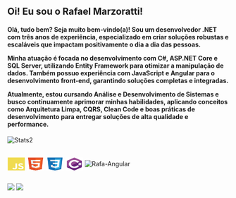 ## Oi! Eu sou o Rafael Marzoratti! 
<h4>Olá, tudo bem? Seja muito bem-vindo(a)! Sou um desenvolvedor .NET com três anos de experiência, especializado em criar soluções robustas e escaláveis que impactam positivamente o dia a dia das pessoas.

Minha atuação é focada no desenvolvimento com C#, ASP.NET Core e SQL Server, utilizando Entity Framework para otimizar a manipulação de dados. Também possuo experiência com JavaScript e Angular para o desenvolvimento front-end, garantindo soluções completas e integradas.

Atualmente, estou cursando Análise e Desenvolvimento de Sistemas e busco continuamente aprimorar minhas habilidades, aplicando conceitos como Arquitetura Limpa, CQRS, Clean Code e boas práticas de desenvolvimento para entregar soluções de alta qualidade e performance.
</h4> 

![Stats2](https://github-readme-stats.vercel.app/api/top-langs/?username=rafaelmarzoratti02&theme=dark&hide_border=false&include_all_commits=false&count_private=false&layout=compact)


<div style="display: inline_block"><br>
  <img align="center" alt="Rafa-Js" height="30" width="40" src="https://raw.githubusercontent.com/devicons/devicon/master/icons/javascript/javascript-plain.svg">
  <img align="center" alt="Rafa-HTML" height="30" width="40" src="https://raw.githubusercontent.com/devicons/devicon/master/icons/html5/html5-original.svg">
  <img align="center" alt="Rafa-CSS" height="30" width="40" src="https://raw.githubusercontent.com/devicons/devicon/master/icons/css3/css3-original.svg">
  <img align="center" alt="Rafa-Csharp" height="30" width="40" src="https://raw.githubusercontent.com/devicons/devicon/master/icons/csharp/csharp-original.svg">
  <img align="center" alt="Rafa-Angular" height="30" width="40" src="https://cdn.jsdelivr.net/gh/devicons/devicon@latest/icons/angular/angular-original.svg">
</div>



          


##

<div> 
<a href = "mailto:rafaelmarzoratti02@gmail.com"><img src="https://img.shields.io/badge/-Gmail-%23333?style=for-the-badge&logo=gmail&logoColor=red" target="_blank"></a>
  <a href="https://www.linkedin.com/in/rafael-diaz-marzoratti-67219b1a6/" target="_blank"><img src="https://img.shields.io/badge/-LinkedIn-%230077B5?style=for-the-badge&logo=linkedin&logoColor=white" target="_blank"></a> 
 
</div>
